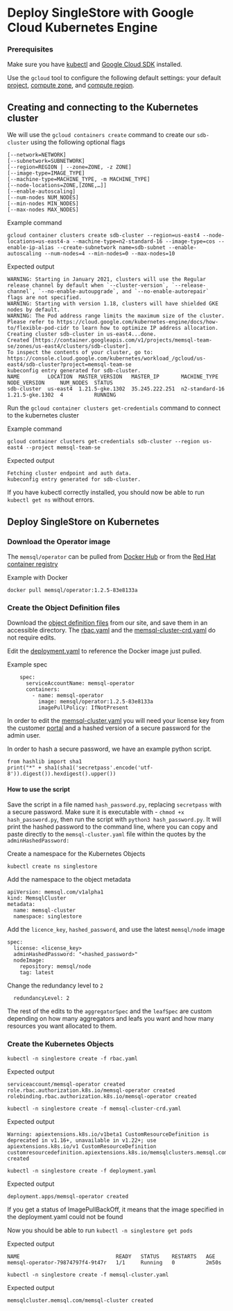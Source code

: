 # Deploy SingleStore with Google Cloud Kubernetes Engine

### Prerequisites 

Make sure you have [kubectl](https://kubernetes.io/docs/tasks/tools/) and [Google Cloud SDK](https://cloud.google.com/sdk/docs/install) installed.

Use the `gcloud` tool to configure the following default settings: your default [project](https://cloud.google.com/resource-manager/docs/creating-managing-projects?visit_id=637775161629210129-1131801549&rd=1#identifying_projects), [compute zone](https://cloud.google.com/compute/docs/regions-zones#available), and [compute region](https://cloud.google.com/compute/docs/regions-zones#available).

## Creating and connecting to the Kubernetes cluster

We will use the `gcloud containers create` command to create our `sdb-cluster` using the following optional flags

    [--network=NETWORK]
    [--subnetwork=SUBNETWORK]
    [--region=REGION | --zone=ZONE, -z ZONE] 
    [--image-type=IMAGE_TYPE] 
    [--machine-type=MACHINE_TYPE, -m MACHINE_TYPE] 
    [--node-locations=ZONE,[ZONE,…]] 
    [--enable-autoscaling]
    [--num-nodes NUM_NODES]
    [--min-nodes MIN_NODES]
    [--max-nodes MAX_NODES]

Example command
```
gcloud container clusters create sdb-cluster --region=us-east4 --node-locations=us-east4-a --machine-type=n2-standard-16 --image-type=cos --enable-ip-alias --create-subnetwork name=sdb-subnet --enable-autoscaling --num-nodes=4 --min-nodes=0 --max-nodes=10
```

Expected output
```
WARNING: Starting in January 2021, clusters will use the Regular release channel by default when `--cluster-version`, `--release-channel`, `--no-enable-autoupgrade`, and `--no-enable-autorepair` flags are not specified.
WARNING: Starting with version 1.18, clusters will have shielded GKE nodes by default.
WARNING: The Pod address range limits the maximum size of the cluster. Please refer to https://cloud.google.com/kubernetes-engine/docs/how-to/flexible-pod-cidr to learn how to optimize IP address allocation.
Creating cluster sdb-cluster in us-east4...done.                                                  
Created [https://container.googleapis.com/v1/projects/memsql-team-se/zones/us-east4/clusters/sdb-cluster].
To inspect the contents of your cluster, go to: https://console.cloud.google.com/kubernetes/workload_/gcloud/us-east4/sdb-cluster?project=memsql-team-se
kubeconfig entry generated for sdb-cluster.
NAME         LOCATION  MASTER_VERSION   MASTER_IP       MACHINE_TYPE    NODE_VERSION     NUM_NODES  STATUS
sdb-cluster  us-east4  1.21.5-gke.1302  35.245.222.251  n2-standard-16  1.21.5-gke.1302  4          RUNNING
```

Run the `gcloud container clusters get-credentials` command to connect to the kubernetes cluster

Example command
```
gcloud container clusters get-credentials sdb-cluster --region us-east4 --project memsql-team-se
```

Expected output
```
Fetching cluster endpoint and auth data.
kubeconfig entry generated for sdb-cluster.
```

If you have kubectl correctly installed, you should now be able to run `kubectl get ns` without errors.

## Deploy SingleStore on Kubernetes

### Download the Operator image

The `memsql/operator` can be pulled from [Docker Hub](https://hub.docker.com/r/memsql/operator/tags) or from the [Red Hat container registry](https://docs.singlestore.com/db/v7.6/en/deploy/kubernetes/download-the-memsql-operator.html)

Example with Docker
```
docker pull memsql/operator:1.2.5-83e8133a
```

### Create the Object Definition files

Download the [object definition files](https://docs.singlestore.com/db/v7.6/en/deploy/kubernetes/create-the-object-definition-files.html) from our site, and save them in an accessible directory. The [rbac.yaml](https://docs.singlestore.com/db/v7.6/en/deploy/kubernetes/create-the-object-definition-files/rbac-yaml.html) and the [memsql-cluster-crd.yaml](https://docs.singlestore.com/db/v7.6/en/deploy/kubernetes/create-the-object-definition-files/memsql-cluster-crd-yaml.html) do not require edits.

Edit the [deployment.yaml](https://docs.singlestore.com/db/v7.6/en/deploy/kubernetes/create-the-object-definition-files/deployment-yaml.html) to reference the Docker image just pulled.

Example spec
```
    spec:
      serviceAccountName: memsql-operator
      containers:
        - name: memsql-operator
          image: memsql/operator:1.2.5-83e8133a
          imagePullPolicy: IfNotPresent
```

In order to edit the [memsql-cluster.yaml](https://docs.singlestore.com/db/v7.6/en/deploy/kubernetes/create-the-object-definition-files/memsql-cluster-yaml.html) you will need your license key from the customer [portal](https://auth.singlestore.com/auth/realms/memsql/protocol/openid-connect/auth?client_id=customer-portal-login&redirect_uri=https%3A%2F%2Fportal.singlestore.com%2F&state=0e422fe0-0db1-45d3-a27d-e9b27c64cd82&response_mode=fragment&response_type=code&scope=openid&nonce=4022881b-27c3-406a-b0e0-ba83cd5d9985) and a hashed version of a secure password for the admin user. 

In order to hash a secure password, we have an example python script. 
```
from hashlib import sha1
print("*" + sha1(sha1('secretpass'.encode('utf-8')).digest()).hexdigest().upper())
```
#### How to use the script
Save the script in a file named `hash_password.py`, replacing `secretpass` with a secure password. Make sure it is executable with - `chmod +x hash_password.py`, then run the script with `python3 hash_password.py`. It will print the hashed password to the command line, where you can copy and paste directly to the `memsql-cluster.yaml` file within the quotes by the `adminHashedPassword:`

  
Create a namespace for the Kubernetes Objects
```
kubectl create ns singlestore
```

Add the namespace to the object metadata
```
apiVersion: memsql.com/v1alpha1
kind: MemsqlCluster
metadata:
  name: memsql-cluster
  namespace: singlestore
```

Add the `licence_key`, `hashed_password`, and use the latest `memsql/node` image
```
spec:
  license: <license_key>
  adminHashedPassword: "<hashed_password>"
  nodeImage:
    repository: memsql/node
    tag: latest
```

Change the redundancy level to `2`
```
  redundancyLevel: 2
```
The rest of the edits to the `aggregatorSpec` and the `leafSpec` are custom depending on how many aggregators and leafs you want and how many resources you want allocated to them. 


### Create the Kubernetes Objects

`kubectl -n singlestore create -f rbac.yaml`

Expected output
```
serviceaccount/memsql-operator created
role.rbac.authorization.k8s.io/memsql-operator created
rolebinding.rbac.authorization.k8s.io/memsql-operator created
```

`kubectl -n singlestore create -f memsql-cluster-crd.yaml`

Expected output
```
Warning: apiextensions.k8s.io/v1beta1 CustomResourceDefinition is deprecated in v1.16+, unavailable in v1.22+; use apiextensions.k8s.io/v1 CustomResourceDefinition
customresourcedefinition.apiextensions.k8s.io/memsqlclusters.memsql.com created
```

`kubectl -n singlestore create -f deployment.yaml`

Expected output
```
deployment.apps/memsql-operator created
```
If you get a status of ImagePullBackOff, it means that the image specified in the deployment.yaml could not be found

Now you should be able to run `kubectl -n singlestore get pods`

Expected output
```
NAME                               READY   STATUS    RESTARTS   AGE
memsql-operator-79874797f4-9t47r   1/1     Running   0          2m50s
```

`kubectl -n singlestore create -f memsql-cluster.yaml`

Expected output
```
memsqlcluster.memsql.com/memsql-cluster created
```

